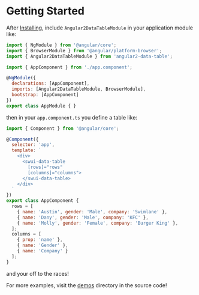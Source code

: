 # Getting Started

After [Installing](installing.md), include `Angular2DataTableModule` 
in your application module like:

```javascript
import { NgModule } from '@angular/core';
import { BrowserModule } from '@angular/platform-browser';
import { Angular2DataTableModule } from 'angular2-data-table';

import { AppComponent } from './app.component';

@NgModule({
  declarations: [AppComponent],
  imports: [Angular2DataTableModule, BrowserModule],
  bootstrap: [AppComponent]
})
export class AppModule { }
```

then in your `app.component.ts` you define a table like:

```javascript
import { Component } from '@angular/core';

@Component({
  selector: 'app',
  template: `
    <div>
      <swui-data-table
        [rows]="rows"
        [columns]="columns">
      </swui-data-table>
    </div>
  `
})
export class AppComponent {
  rows = [
    { name: 'Austin', gender: 'Male', company: 'Swimlane' },
    { name: 'Dany', gender: 'Male', company: 'KFC' },
    { name: 'Molly', gender: 'Female', company: 'Burger King' },
  ];
  columns = [
    { prop: 'name' },
    { name: 'Gender' },
    { name: 'Company' }
  ];
}
```

and your off to the races! 

For more examples, visit the 
[demos](https://github.com/swimlane/angular2-data-table/tree/master/demo) directory
in the source code!
